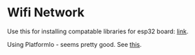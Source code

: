 # Wifi Network

Use this for installing compatable libraries for esp32 board: [link](https://randomnerdtutorials.com/installing-the-esp32-board-in-arduino-ide-windows-instructions/).  

Using PlatformIo - seems pretty good. See [this](https://github.com/me-no-dev/ESPAsyncWebServer#installation).


